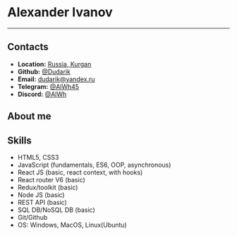 # Alexander Ivanov

---

## Contacts

- **Location:** [Russia, Kurgan](https://www.google.com/maps/@55.4559652,65.3045688,12.01z)
- **Github:** [@Dudarik](https://github.com/Dudarik)
- **Email:** [dudarik@yandex.ru](mailto:dudarik@yandex.ru)
- **Telegram:** [@AlWh45](https://t.me/AlWh45)
- **Discord:** [@AlWh](https://discord.com/channels/AlWh#6445)

## About me

<!--TODO About me. This is so hard for me-->

## Skills

- HTML5, CSS3
- JavaScript (fundamentals, ES6, OOP, asynchronous)
- React JS (basic, react context, with hooks)
- React router V6 (basic)
- Redux/toolkit (basic)
- Node JS (basic)
- REST API (basic)
- SQL DB/NoSQL DB (basic)
- Git/Github
- OS: Windows, MacOS, Linux(Ubuntu)
